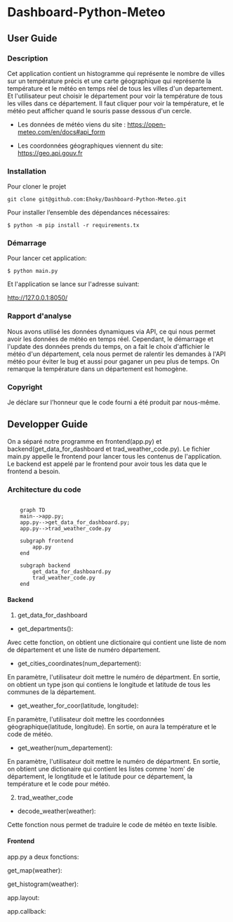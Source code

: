 # Dashboard-Python-Meteo

## User Guide

### Description

Cet application contient un histogramme qui représente le nombre de villes sur un température précis et une carte géographique qui représente la température et le météo en temps réel de tous les villes d'un departement.
Et l'utilisateur peut choisir le département pour voir la température de tous les villes dans ce département. Il faut cliquer pour voir la température, et le météo peut afficher quand le souris passe dessous d'un cercle.

- Les données de météo viens du site :
https://open-meteo.com/en/docs#api_form

- Les coordonnées géographiques viennent du site: https://geo.api.gouv.fr

### Installation

Pour cloner le projet 

``git clone git@github.com:Ehoky/Dashboard-Python-Meteo.git``

Pour installer l’ensemble des dépendances nécessaires:

``$ python -m pip install -r requirements.tx``

### Démarrage 

Pour lancer cet application:

``$ python main.py``

Et l'application se lance sur l'adresse suivant:

http://127.0.0.1:8050/

### Rapport d'analyse

Nous avons utilisé les données dynamiques via API, ce qui nous permet avoir les données de météo en temps réel. 
Cependant, le démarrage et l'update des données prends du temps, on a fait le choix d'affichier le météo d'un département, cela nous permet de ralentir les demandes à l'API météo pour éviter le bug et aussi pour gaganer un peu plus de temps.
On remarque la température dans un département est homogène. 

### Copyright

Je déclare sur l’honneur que le code fourni a été produit par nous-même.



## Developper Guide
On a séparé notre programme en frontend(app.py) et backend(get_data_for_dashboard et trad_weather_code.py).
Le fichier main.py appelle le frontend pour lancer tous les contenus de l'application. 
Le backend est appelé par le frontend pour avoir tous les data que le frontend a besoin. 

### Architecture du code
```mermaid 

    graph TD
    main-->app.py;
    app.py-->get_data_for_dashboard.py;
    app.py-->trad_weather_code.py

    subgraph frontend
        app.py
    end

    subgraph backend
        get_data_for_dashboard.py
        trad_weather_code.py
    end
```

#### Backend
1. get_data_for_dashboard

- get_departments():

Avec cette fonction, on obtient une dictionaire qui contient une liste de nom de département et une liste de numéro département. 

- get_cities_coordinates(num_departement):

En paramètre, l'utilisateur doit mettre le numéro de départment. 
En sortie, on obtient un type json qui contiens le longitude et latitude de tous les communes de la département.

- get_weather_for_coor(latitude, longitude):

En paramètre, l'utilisateur doit mettre les coordonnées géographique(latitude, longitude).
En sortie, on aura la température et le code de météo. 

- get_weather(num_departement):

En paramètre, l'utilisateur doit mettre le numéro de départment. 
En sortie, on obtient une dictionaire qui contient les listes comme 'nom' de département, le longtitude et le latitude pour ce département, la température et le code pour météo. 



2. trad_weather_code

- decode_weather(weather):

Cette fonction nous permet de traduire le code de météo en texte lisible. 

#### Frontend 

app.py a deux fonctions:

get_map(weather):


get_histogram(weather):

app.layout:

app.callback:


